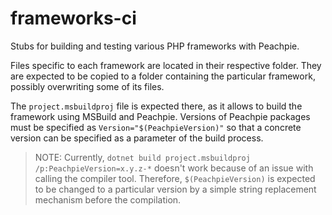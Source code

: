# frameworks-ci
Stubs for building and testing various PHP frameworks with Peachpie.

Files specific to each framework are located in their respective folder.
They are expected to be copied to a folder containing the particular framework, possibly overwriting some of its files.

The `project.msbuildproj` file is expected there, as it allows to build the framework using MSBuild and Peachpie.
Versions of Peachpie packages must be specified as `Version="$(PeachpieVersion)"` so that a concrete version can be specified as a parameter of the build process.

> NOTE: Currently, `dotnet build project.msbuildproj /p:PeachpieVersion=x.y.z-*` doesn't work because of an issue with calling the compiler tool.
> Therefore, `$(PeachpieVersion)` is expected to be changed to a particular version by a simple string replacement mechanism before the compilation.
